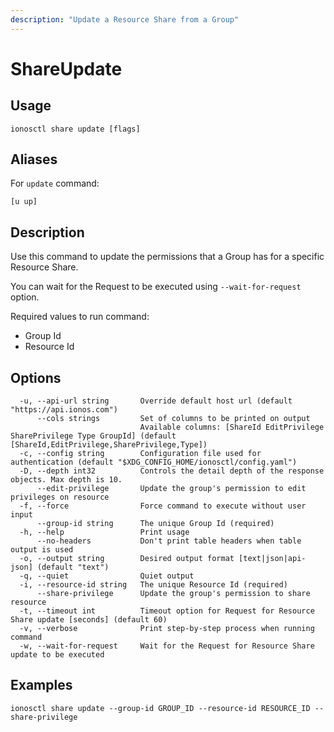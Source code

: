```yaml
---
description: "Update a Resource Share from a Group"
---
```


# ShareUpdate

## Usage

```text
ionosctl share update [flags]
```

## Aliases

For `update` command:

```text
[u up]
```

## Description

Use this command to update the permissions that a Group has for a specific Resource Share.

You can wait for the Request to be executed using `--wait-for-request` option.

Required values to run command:

* Group Id
* Resource Id

## Options

```text
  -u, --api-url string       Override default host url (default "https://api.ionos.com")
      --cols strings         Set of columns to be printed on output 
                             Available columns: [ShareId EditPrivilege SharePrivilege Type GroupId] (default [ShareId,EditPrivilege,SharePrivilege,Type])
  -c, --config string        Configuration file used for authentication (default "$XDG_CONFIG_HOME/ionosctl/config.yaml")
  -D, --depth int32          Controls the detail depth of the response objects. Max depth is 10.
      --edit-privilege       Update the group's permission to edit privileges on resource
  -f, --force                Force command to execute without user input
      --group-id string      The unique Group Id (required)
  -h, --help                 Print usage
      --no-headers           Don't print table headers when table output is used
  -o, --output string        Desired output format [text|json|api-json] (default "text")
  -q, --quiet                Quiet output
  -i, --resource-id string   The unique Resource Id (required)
      --share-privilege      Update the group's permission to share resource
  -t, --timeout int          Timeout option for Request for Resource Share update [seconds] (default 60)
  -v, --verbose              Print step-by-step process when running command
  -w, --wait-for-request     Wait for the Request for Resource Share update to be executed
```

## Examples

```text
ionosctl share update --group-id GROUP_ID --resource-id RESOURCE_ID --share-privilege
```

